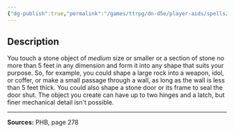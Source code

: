 ```yaml
---
{"dg-publish":true,"permalink":"/games/ttrpg/dn-d5e/player-aids/spells/level-4/stone-shape/","tags":["TTRPG/DND/5e","verbal","somatic","material"]}
---
```



## Description
You touch a stone object of *medium* size or smaller or a section of stone no more than 5 feet in any dimension and form it into any shape that suits your purpose.
So, for example, you could shape a large rock into a weapon, idol, or coffer, or make a small passage through a wall, as long as the wall is less than 5 feet thick.
You could also shape a stone door or its frame to seal the door shut.
The object you create can have up to two hinges and a latch, but finer mechanical detail isn't possible.

---

**Sources:** PHB, page 278
